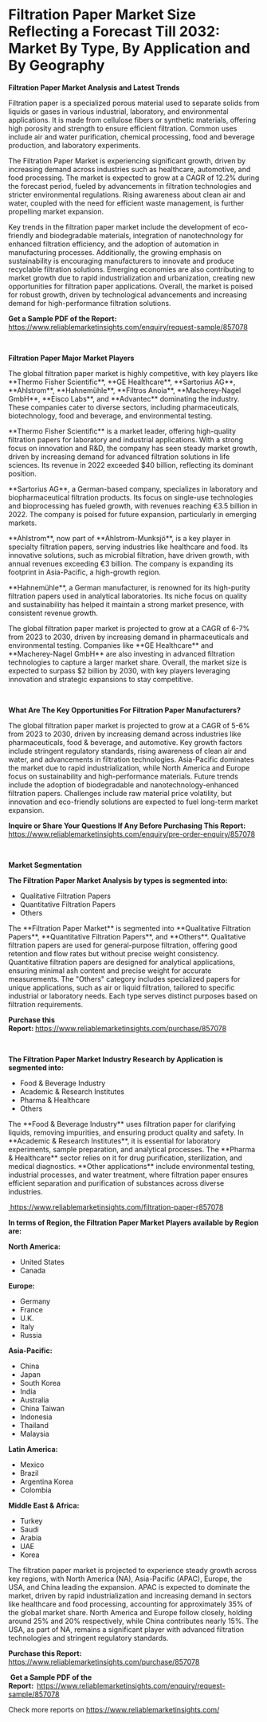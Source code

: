 <p><h1>Filtration Paper Market Size Reflecting a Forecast Till 2032: Market By Type, By Application and By Geography</h1></p><p><strong>Filtration Paper Market Analysis and Latest Trends</strong></p>
<p><p>Filtration paper is a specialized porous material used to separate solids from liquids or gases in various industrial, laboratory, and environmental applications. It is made from cellulose fibers or synthetic materials, offering high porosity and strength to ensure efficient filtration. Common uses include air and water purification, chemical processing, food and beverage production, and laboratory experiments.</p><p>The Filtration Paper Market is experiencing significant growth, driven by increasing demand across industries such as healthcare, automotive, and food processing. The market is expected to grow at a CAGR of 12.2% during the forecast period, fueled by advancements in filtration technologies and stricter environmental regulations. Rising awareness about clean air and water, coupled with the need for efficient waste management, is further propelling market expansion.</p><p>Key trends in the filtration paper market include the development of eco-friendly and biodegradable materials, integration of nanotechnology for enhanced filtration efficiency, and the adoption of automation in manufacturing processes. Additionally, the growing emphasis on sustainability is encouraging manufacturers to innovate and produce recyclable filtration solutions. Emerging economies are also contributing to market growth due to rapid industrialization and urbanization, creating new opportunities for filtration paper applications. Overall, the market is poised for robust growth, driven by technological advancements and increasing demand for high-performance filtration solutions.</p></p>
<p><strong>Get a Sample PDF of the Report:&nbsp;</strong> <a href="https://www.reliablemarketinsights.com/enquiry/request-sample/857078?utm_campaign=2259&utm_medium=2&utm_source=Github&utm_content=ia&utm_term=26012025&utm_id=filtration-paper">https://www.reliablemarketinsights.com/enquiry/request-sample/857078</a></p>
<p>&nbsp;</p>
<p><strong>Filtration Paper Major Market Players</strong></p>
<p><p>The global filtration paper market is highly competitive, with key players like **Thermo Fisher Scientific**, **GE Healthcare**, **Sartorius AG**, **Ahlstrom**, **Hahnemühle**, **Filtros Anoia**, **Macherey-Nagel GmbH**, **Eisco Labs**, and **Advantec** dominating the industry. These companies cater to diverse sectors, including pharmaceuticals, biotechnology, food and beverage, and environmental testing.</p><p>**Thermo Fisher Scientific** is a market leader, offering high-quality filtration papers for laboratory and industrial applications. With a strong focus on innovation and R&D, the company has seen steady market growth, driven by increasing demand for advanced filtration solutions in life sciences. Its revenue in 2022 exceeded $40 billion, reflecting its dominant position.</p><p>**Sartorius AG**, a German-based company, specializes in laboratory and biopharmaceutical filtration products. Its focus on single-use technologies and bioprocessing has fueled growth, with revenues reaching €3.5 billion in 2022. The company is poised for future expansion, particularly in emerging markets.</p><p>**Ahlstrom**, now part of **Ahlstrom-Munksjö**, is a key player in specialty filtration papers, serving industries like healthcare and food. Its innovative solutions, such as microbial filtration, have driven growth, with annual revenues exceeding €3 billion. The company is expanding its footprint in Asia-Pacific, a high-growth region.</p><p>**Hahnemühle**, a German manufacturer, is renowned for its high-purity filtration papers used in analytical laboratories. Its niche focus on quality and sustainability has helped it maintain a strong market presence, with consistent revenue growth.</p><p>The global filtration paper market is projected to grow at a CAGR of 6-7% from 2023 to 2030, driven by increasing demand in pharmaceuticals and environmental testing. Companies like **GE Healthcare** and **Macherey-Nagel GmbH** are also investing in advanced filtration technologies to capture a larger market share. Overall, the market size is expected to surpass $2 billion by 2030, with key players leveraging innovation and strategic expansions to stay competitive.</p></p>
<p>&nbsp;</p>
<p><strong>What Are The Key Opportunities For Filtration Paper Manufacturers?</strong></p>
<p><p>The global filtration paper market is projected to grow at a CAGR of 5-6% from 2023 to 2030, driven by increasing demand across industries like pharmaceuticals, food & beverage, and automotive. Key growth factors include stringent regulatory standards, rising awareness of clean air and water, and advancements in filtration technologies. Asia-Pacific dominates the market due to rapid industrialization, while North America and Europe focus on sustainability and high-performance materials. Future trends include the adoption of biodegradable and nanotechnology-enhanced filtration papers. Challenges include raw material price volatility, but innovation and eco-friendly solutions are expected to fuel long-term market expansion.</p></p>
<p><strong>Inquire or Share Your Questions If Any Before Purchasing This Report:</strong> <a href="https://www.reliablemarketinsights.com/enquiry/pre-order-enquiry/857078?utm_campaign=2259&utm_medium=2&utm_source=Github&utm_content=ia&utm_term=26012025&utm_id=filtration-paper">https://www.reliablemarketinsights.com/enquiry/pre-order-enquiry/857078</a></p>
<p>&nbsp;</p>
<p><strong>Market Segmentation</strong></p>
<p><strong>The Filtration Paper Market Analysis by types is segmented into:</strong></p>
<p><ul><li>Qualitative Filtration Papers</li><li>Quantitative Filtration Papers</li><li>Others</li></ul></p>
<p><p>The **Filtration Paper Market** is segmented into **Qualitative Filtration Papers**, **Quantitative Filtration Papers**, and **Others**. Qualitative filtration papers are used for general-purpose filtration, offering good retention and flow rates but without precise weight consistency. Quantitative filtration papers are designed for analytical applications, ensuring minimal ash content and precise weight for accurate measurements. The "Others" category includes specialized papers for unique applications, such as air or liquid filtration, tailored to specific industrial or laboratory needs. Each type serves distinct purposes based on filtration requirements.</p></p>
<p><strong>Purchase this Report:&nbsp;</strong><a href="https://www.reliablemarketinsights.com/purchase/857078?utm_campaign=2259&utm_medium=2&utm_source=Github&utm_content=ia&utm_term=26012025&utm_id=filtration-paper">https://www.reliablemarketinsights.com/purchase/857078</a></p>
<p>&nbsp;</p>
<p><strong>The Filtration Paper Market Industry Research by Application is segmented into:</strong></p>
<p><ul><li>Food & Beverage Industry</li><li>Academic & Research Institutes</li><li>Pharma & Healthcare</li><li>Others</li></ul></p>
<p><p>The **Food & Beverage Industry** uses filtration paper for clarifying liquids, removing impurities, and ensuring product quality and safety. In **Academic & Research Institutes**, it is essential for laboratory experiments, sample preparation, and analytical processes. The **Pharma & Healthcare** sector relies on it for drug purification, sterilization, and medical diagnostics. **Other applications** include environmental testing, industrial processes, and water treatment, where filtration paper ensures efficient separation and purification of substances across diverse industries.</p></p>
<p><a href="https://www.reliablemarketinsights.com/filtration-paper-r857078?utm_campaign=2259&utm_medium=2&utm_source=Github&utm_content=ia&utm_term=26012025&utm_id=filtration-paper">&nbsp;https://www.reliablemarketinsights.com/filtration-paper-r857078</a></p>
<p><strong>In terms of Region, the Filtration Paper Market Players available by Region are:</strong></p>
<p>
    <p> <strong> North America: </strong>
        <ul>
            <li>United States</li>
            <li>Canada</li>
        </ul>
        </p> 
    <p> <strong> Europe: </strong>
        <ul>
            <li>Germany</li>
            <li>France</li>
            <li>U.K.</li>
            <li>Italy</li>
            <li>Russia</li>
        </ul>
        </p> 
    <p> <strong> Asia-Pacific: </strong>
        <ul>
            <li>China</li>
            <li>Japan</li>
            <li>South Korea</li>
            <li>India</li>
            <li>Australia</li>
            <li>China Taiwan</li>
            <li>Indonesia</li>
            <li>Thailand</li>
            <li>Malaysia</li>
        </ul>
        </p> 
    <p> <strong> Latin America: </strong>
        <ul>
            <li>Mexico</li>
            <li>Brazil</li>
            <li>Argentina Korea</li>
            <li>Colombia</li>
        </ul>
        </p> 
    <p> <strong> Middle East & Africa: </strong>
        <ul>
            <li>Turkey</li>
            <li>Saudi</li>
            <li>Arabia</li>
            <li>UAE</li>
            <li>Korea</li>
        </ul>
    </p>
    </p>
<p><p>The filtration paper market is projected to experience steady growth across key regions, with North America (NA), Asia-Pacific (APAC), Europe, the USA, and China leading the expansion. APAC is expected to dominate the market, driven by rapid industrialization and increasing demand in sectors like healthcare and food processing, accounting for approximately 35% of the global market share. North America and Europe follow closely, holding around 25% and 20% respectively, while China contributes nearly 15%. The USA, as part of NA, remains a significant player with advanced filtration technologies and stringent regulatory standards.</p></p>
<p><strong>Purchase this Report: </strong><a href="https://www.reliablemarketinsights.com/purchase/857078?utm_campaign=2259&utm_medium=2&utm_source=Github&utm_content=ia&utm_term=26012025&utm_id=filtration-paper">https://www.reliablemarketinsights.com/purchase/857078</a></p>
<p>&nbsp;<strong>Get a Sample PDF of the Report:&nbsp;&nbsp;</strong><a href="https://www.reliablemarketinsights.com/enquiry/request-sample/857078?utm_campaign=2259&utm_medium=2&utm_source=Github&utm_content=ia&utm_term=26012025&utm_id=filtration-paper">https://www.reliablemarketinsights.com/enquiry/request-sample/857078</a></p>
<p><strong></strong></p>
<p>Check more reports on <a href="https://www.reliablemarketinsights.com/?utm_campaign=2259&utm_medium=2&utm_source=Github&utm_content=ia&utm_term=26012025&utm_id=filtration-paper">https://www.reliablemarketinsights.com/</a></p>